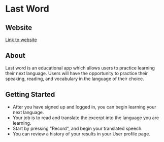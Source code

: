 # Last Word

## Website
[Link to website](https://last-word.onrender.com)

## About
Last word is an educational app which allows users to practice learning their next language. Users will have the opportunity to practice their speaking, reading, and vocabulary in the language of their choice.

## Getting Started
- After you have signed up and logged in, you can begin learning your next language.
- Your job is to read and translate the excerpt into the language you are learning.
- Start by pressing "Record", and begin your translated speech.
- You can review a history of your results in your User profile page.
